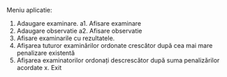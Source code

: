 Meniu aplicatie:
1. Adaugare examinare.
        a1. Afisare examinare
2. Adaugare observatie
        a2. Afisare observatie
3. Afisare examinarile cu rezultatele.
4. Afișarea tuturor examinărilor ordonate crescător după cea mai mare penalizare existentă
5. Afișarea examinatorilor ordonați descrescător după suma penalizărilor acordate
x. Exit
